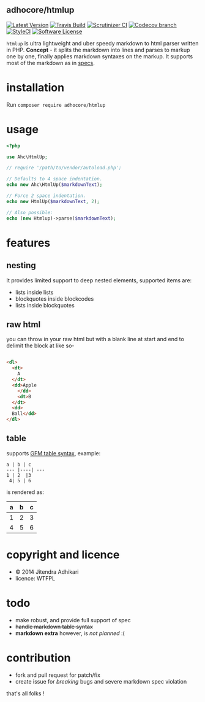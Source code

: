 ## adhocore/htmlup

[![Latest Version](https://img.shields.io/github/release/adhocore/htmlup.svg?style=flat-square)](https://github.com/adhocore/htmlup/releases)
[![Travis Build](https://img.shields.io/travis/adhocore/htmlup/master.svg?style=flat-square)](https://travis-ci.org/adhocore/htmlup?branch=master)
[![Scrutinizer CI](https://img.shields.io/scrutinizer/g/adhocore/htmlup.svg?style=flat-square)](https://scrutinizer-ci.com/g/adhocore/htmlup/?branch=master)
[![Codecov branch](https://img.shields.io/codecov/c/github/adhocore/htmlup/master.svg?style=flat-square)](https://codecov.io/gh/adhocore/htmlup)
[![StyleCI](https://styleci.io/repos/20793745/shield)](https://styleci.io/repos/20793745)
[![Software License](https://img.shields.io/badge/license-MIT-brightgreen.svg?style=flat-square)](LICENSE)


`htmlup` is ultra lightweight and uber speedy markdown to html parser written in PHP.
**Concept** - it splits the markdown into lines and parses to markup one by one, finally applies markdown syntaxes on the markup.
It supports most of the markdown as in [specs](https://github.com/adam-p/markdown-here/wiki/Markdown-Cheatsheet "cheatsheet"). 


# installation

Run `composer require adhocore/htmlup`


# usage

```php
<?php

use Ahc\HtmlUp;

// require '/path/to/vendor/autoload.php';

// Defaults to 4 space indentation.
echo new Ahc\HtmlUp($markdownText);

// Force 2 space indentation.
echo new HtmlUp($markdownText, 2);

// Also possible:
echo (new Htmlup)->parse($markdownText);
```


# features

## nesting

It provides limited support to deep nested elements, supported items are:

- lists inside lists 
- blockquotes inside blockcodes 
- lists inside blockquotes 

## raw html

you can throw in your raw html but with a blank line at start and end to delimit the block at like so-

```html

<dl>
  <dt>
  	A
  </dt>
  <dd>Apple 
  	</dd>
  	<dt>B
  </dt>
  <dd>
  Ball</dd>
</dl>

```

## table

supports [GFM table syntax](https://help.github.com/articles/github-flavored-markdown/#tables), example:

```
a | b | c
--- |----| ---
1 | 2  |3
 4| 5 | 6
```

is rendered as:

a | b | c
--- |----| ---
1 | 2  |3
 4| 5 | 6


# copyright and licence

- &copy; 2014 Jitendra Adhikari
- licence: WTFPL


# todo

- make robust, and provide full support of spec
- ~~handle markdown table syntax~~
- **markdown extra** however, is _not planned_ :(


# contribution

- fork and pull request for patch/fix
- create issue for _breaking_ bugs and severe markdown spec violation


that's all folks !
